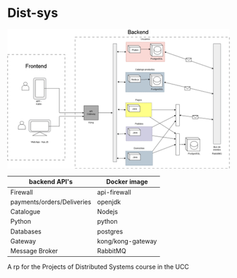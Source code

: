 # Dist-sys

![Arquitectura del proyecto final](./Architecture/Architecture%20dom-almacen.png)

|backend API's |Docker image|
|---|---|
|Firewall |api-firewall|
|payments/orders/Deliveries |openjdk|
|Catalogue |Nodejs|
|Python |python|
|Databases |postgres|
|Gateway |kong/kong-gateway|
|Message Broker |RabbitMQ|


A rp for the Projects of Distributed Systems course in the UCC
